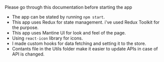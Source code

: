 Please go through this documentation before starting the app

- The app can be stated by running `npm start`.
- This app uses Redux for state management. i've used Redux Toolkit for the purpose.
- This app uses Mantine UI for look and feel of the page.
- Using `react-icon` library for icons.
- I made custom hooks for data fetching and setting it to the store.
- Contants file in the Utils folder make it easier to update APIs in case of API is changed.
